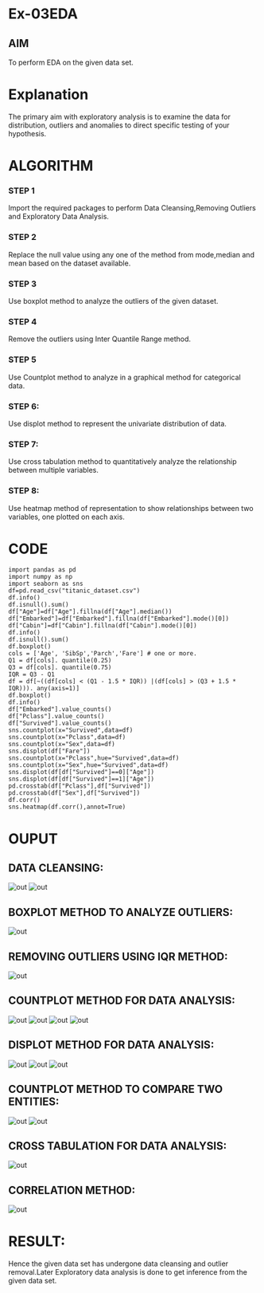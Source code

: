 # Ex-03EDA

## AIM
To perform EDA on the given data set. 

# Explanation
The primary aim with exploratory analysis is to examine the data for distribution, outliers and 
anomalies to direct specific testing of your hypothesis.
 

# ALGORITHM
### STEP 1
Import the required packages to perform Data Cleansing,Removing Outliers and Exploratory Data Analysis.
### STEP 2
Replace the null value using any one of the method from mode,median and mean based on the dataset available.
### STEP 3
Use boxplot method to analyze the outliers of the given dataset.
### STEP 4
Remove the outliers using Inter Quantile Range method.
### STEP 5
Use Countplot method to analyze in a graphical method for categorical data.
### STEP 6:
Use displot method to represent the univariate distribution of data.
### STEP 7:
Use cross tabulation method to quantitatively analyze the relationship between multiple variables.
### STEP 8:
Use heatmap method of representation to show relationships between two variables, one plotted on each axis.


# CODE
```
import pandas as pd
import numpy as np
import seaborn as sns
df=pd.read_csv("titanic_dataset.csv")
df.info()
df.isnull().sum()
df["Age"]=df["Age"].fillna(df["Age"].median())
df["Embarked"]=df["Embarked"].fillna(df["Embarked"].mode()[0])
df["Cabin"]=df["Cabin"].fillna(df["Cabin"].mode()[0])
df.info()
df.isnull().sum()
df.boxplot()
cols = ['Age', 'SibSp','Parch','Fare'] # one or more.
Q1 = df[cols]. quantile(0.25)
Q3 = df[cols]. quantile(0.75)
IQR = Q3 - Q1
df = df[~((df[cols] < (Q1 - 1.5 * IQR)) |(df[cols] > (Q3 + 1.5 * IQR))). any(axis=1)]
df.boxplot()
df.info()
df["Embarked"].value_counts()
df["Pclass"].value_counts()
df["Survived"].value_counts()
sns.countplot(x="Survived",data=df)
sns.countplot(x="Pclass",data=df)
sns.countplot(x="Sex",data=df)
sns.displot(df["Fare"])
sns.countplot(x="Pclass",hue="Survived",data=df)
sns.countplot(x="Sex",hue="Survived",data=df)
sns.displot(df[df["Survived"]==0]["Age"])
sns.displot(df[df["Survived"]==1]["Age"])
pd.crosstab(df["Pclass"],df["Survived"])
pd.crosstab(df["Sex"],df["Survived"])
df.corr()
sns.heatmap(df.corr(),annot=True)
```
# OUPUT

## DATA CLEANSING:
![out](./1.jpg)
![out](./1.jpg)

## BOXPLOT METHOD TO ANALYZE OUTLIERS:
![out](./2.png)

## REMOVING OUTLIERS USING IQR METHOD:
![out](./3.png)

## COUNTPLOT METHOD FOR DATA ANALYSIS:
![out](./4.png)
![out](./4(i).png)
![out](./4ii.png)
![out](./4iii.png)

## DISPLOT METHOD FOR DATA ANALYSIS:
![out](./5.png)
![out](./5i.png)
![out](./5ii.png)

## COUNTPLOT METHOD TO COMPARE TWO ENTITIES:
![out](./6.png)
![out](./6i.png)

## CROSS TABULATION FOR DATA ANALYSIS:
![out](./7.png)

## CORRELATION METHOD:
![out](./8.png)

# RESULT:
Hence the given data set has undergone data cleansing and outlier removal.Later Exploratory data analysis is done to get inference from the given data set.